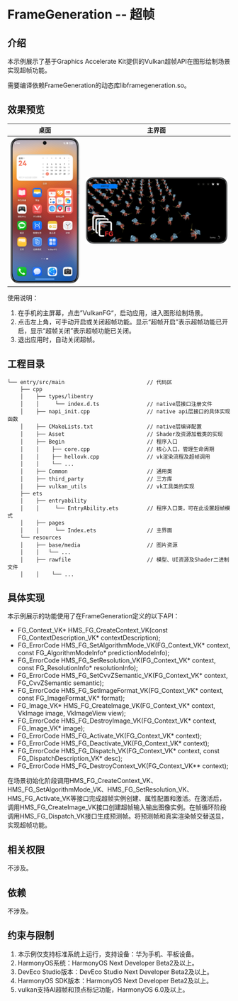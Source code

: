 # FrameGeneration -- 超帧

## 介绍

本示例展示了基于Graphics Accelerate Kit提供的Vulkan超帧API在图形绘制场景实现超帧功能。

需要编译依赖FrameGeneration的动态库libframegeneration.so。

## 效果预览

|            **桌面**             |                 **主界面**                 |
|:-----------------------------:|:---------------------------------------:|
| ![desk](screenshots/desk.png) | ![interface](screenshots/interface.png) |

使用说明：

1. 在手机的主屏幕，点击”VulkanFG“，启动应用，进入图形绘制场景。
2. 点击左上角，可手动开启或关闭超帧功能。显示“超帧开启”表示超帧功能已开启，显示“超帧关闭”表示超帧功能已关闭。
3. 退出应用时，自动关闭超帧。

## 工程目录

```
└── entry/src/main                          // 代码区
    ├── cpp
    │    ├── types/libentry
    │    │     └── index.d.ts               // native层接口注册文件
    │    ├── napi_init.cpp                  // native api层接口的具体实现函数
    │    ├── CMakeLists.txt                 // native层编译配置
    │    ├── Asset                          // Shader及资源加载类的实现
    │    ├── Begin                          // 程序入口
    │    │    ├── core.cpp                  // 核心入口，管理生命周期
    │    │    ├── hellovk.cpp               // vk渲染流程及超帧调用
    │    │    └── ...
    │    ├── Common                         // 通用类
    │    ├── third_party                    // 三方库
    │    ├── vulkan_utils                   // vk工具类的实现
    ├── ets
    │    ├── entryability 
    │    │     └── EntryAbility.ets         // 程序入口类，可在此设置超帧模式
    │    ├── pages 
    │    │     └── Index.ets                // 主界面
    └── resources
    │    ├── base/media                     // 图片资源
    │    │   └── ...
    │    ├── rawfile                        // 模型、UI资源及Shader二进制文件
    │    │    └── ...                       
```



## 具体实现

本示例展示的功能使用了在FrameGeneration定义的以下API：

* FG_Context_VK* HMS_FG_CreateContext_VK(const FG_ContextDescription_VK* contextDescription);
* FG_ErrorCode HMS_FG_SetAlgorithmMode_VK(FG_Context_VK* context, const FG_AlgorithmModeInfo* predictionModeInfo);
* FG_ErrorCode HMS_FG_SetResolution_VK(FG_Context_VK* context, const FG_ResolutionInfo* resolutionInfo);
* FG_ErrorCode HMS_FG_SetCvvZSemantic_VK(FG_Context_VK* context, FG_CvvZSemantic semantic);
* FG_ErrorCode HMS_FG_SetImageFormat_VK(FG_Context_VK* context, const FG_ImageFormat_VK* format);
* FG_Image_VK* HMS_FG_CreateImage_VK(FG_Context_VK* context, VkImage image, VkImageView view);
* FG_ErrorCode HMS_FG_DestroyImage_VK(FG_Context_VK* context, FG_Image_VK* image);
* FG_ErrorCode HMS_FG_Activate_VK(FG_Context_VK* context);
* FG_ErrorCode HMS_FG_Deactivate_VK(FG_Context_VK* context);
* FG_ErrorCode HMS_FG_Dispatch_VK(FG_Context_VK* context, const FG_DispatchDescription_VK* desc);
* FG_ErrorCode HMS_FG_DestroyContext_VK(FG_Context_VK** context);

在场景初始化阶段调用HMS_FG_CreateContext_VK、HMS_FG_SetAlgorithmMode_VK、HMS_FG_SetResolution_VK、HMS_FG_Activate_VK等接口完成超帧实例创建、属性配置和激活。在激活后，调用HMS_FG_CreateImage_VK接口创建超帧输入输出图像实例。在帧循环阶段调用HMS_FG_Dispatch_VK接口生成预测帧。将预测帧和真实渲染帧交替送显，实现超帧功能。

## 相关权限

不涉及。

## 依赖

不涉及。

## 约束与限制

1. 本示例仅支持标准系统上运行，支持设备：华为手机、平板设备。
2. HarmonyOS系统：HarmonyOS Next Developer Beta2及以上。
3. DevEco Studio版本：DevEco Studio Next Developer Beta2及以上。
4. HarmonyOS SDK版本：HarmonyOS Next Developer Beta2及以上。
5. vulkan支持AI超帧和顶点标记功能，HarmonyOS 6.0及以上。
